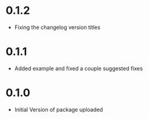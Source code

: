 # 0.1.2
* Fixing the changelog version titles

# 0.1.1
* Added example and fixed a couple suggested fixes

# 0.1.0
* Initial Version of package uploaded
